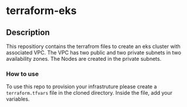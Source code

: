 # terraform-eks

## Description

This repositiory contains the terrafrom files to create an eks cluster with associated VPC.
The VPC has two public and two private subnets in two availability zones. The Nodes are created in the private subnets.

### How to use

To use this repo to provision your infrastruture please create a `terraform.tfvars` file in the cloned directory. Inside the file, add your variables.
